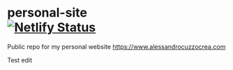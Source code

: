 # personal-site <br/> [![Netlify Status](https://api.netlify.com/api/v1/badges/7e9180ec-d417-46a9-a589-b831d5d4511a/deploy-status)](https://app.netlify.com/sites/packer-tiger-85328/deploys)


Public repo for my personal website https://www.alessandrocuzzocrea.com

Test edit